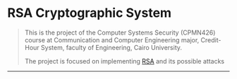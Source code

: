 # RSA Cryptographic System

> This is the project of the Computer Systems Security (CPMN426) course at Communication and Computer Engineering major, Credit-Hour System, faculty of Engineering, Cairo University.
>
> The project is focused on implementing [RSA](https://en.wikipedia.org/wiki/RSA_(cryptosystem)) and its possible attacks

***

